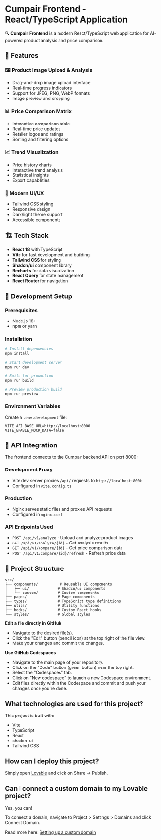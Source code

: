 # Cumpair Frontend - React/TypeScript Application

🔍 **Cumpair Frontend** is a modern React/TypeScript web application for AI-powered product analysis and price comparison.

## 🚀 Features

### 🖼️ Product Image Upload & Analysis
- Drag-and-drop image upload interface
- Real-time progress indicators
- Support for JPEG, PNG, WebP formats
- Image preview and cropping

### 📊 Price Comparison Matrix
- Interactive comparison table
- Real-time price updates
- Retailer logos and ratings
- Sorting and filtering options

### 📈 Trend Visualization
- Price history charts
- Interactive trend analysis
- Statistical insights
- Export capabilities

### 🎨 Modern UI/UX
- Tailwind CSS styling
- Responsive design
- Dark/light theme support
- Accessible components

## 🏗️ Tech Stack

- **React 18** with TypeScript
- **Vite** for fast development and building
- **Tailwind CSS** for styling
- **Shadcn/ui** component library
- **Recharts** for data visualization
- **React Query** for state management
- **React Router** for navigation

## 🚀 Development Setup

### Prerequisites
- Node.js 18+ 
- npm or yarn

### Installation
```bash
# Install dependencies
npm install

# Start development server
npm run dev

# Build for production
npm run build

# Preview production build
npm run preview
```

### Environment Variables
Create a `.env.development` file:
```env
VITE_API_BASE_URL=http://localhost:8000
VITE_ENABLE_MOCK_DATA=false
```

## 🔧 API Integration

The frontend connects to the Cumpair backend API on port 8000:

### Development Proxy
- Vite dev server proxies `/api/` requests to `http://localhost:8000`
- Configured in `vite.config.ts`

### Production
- Nginx serves static files and proxies API requests
- Configured in `nginx.conf`

### API Endpoints Used
- `POST /api/v1/analyze` - Upload and analyze product images
- `GET /api/v1/analyze/{id}` - Get analysis results
- `GET /api/v1/compare/{id}` - Get price comparison data
- `POST /api/v1/compare/{id}/refresh` - Refresh price data

## 📁 Project Structure
```
src/
├── components/          # Reusable UI components
│   ├── ui/             # Shadcn/ui components
│   └── custom/         # Custom components
├── pages/              # Page components
├── types/              # TypeScript type definitions
├── utils/              # Utility functions
├── hooks/              # Custom React hooks
└── styles/             # Global styles
```

**Edit a file directly in GitHub**

- Navigate to the desired file(s).
- Click the "Edit" button (pencil icon) at the top right of the file view.
- Make your changes and commit the changes.

**Use GitHub Codespaces**

- Navigate to the main page of your repository.
- Click on the "Code" button (green button) near the top right.
- Select the "Codespaces" tab.
- Click on "New codespace" to launch a new Codespace environment.
- Edit files directly within the Codespace and commit and push your changes once you're done.

## What technologies are used for this project?

This project is built with:

- Vite
- TypeScript
- React
- shadcn-ui
- Tailwind CSS

## How can I deploy this project?

Simply open [Lovable](https://lovable.dev/projects/c045a815-50ed-4339-b4db-78c47640603a) and click on Share -> Publish.

## Can I connect a custom domain to my Lovable project?

Yes, you can!

To connect a domain, navigate to Project > Settings > Domains and click Connect Domain.

Read more here: [Setting up a custom domain](https://docs.lovable.dev/tips-tricks/custom-domain#step-by-step-guide)
